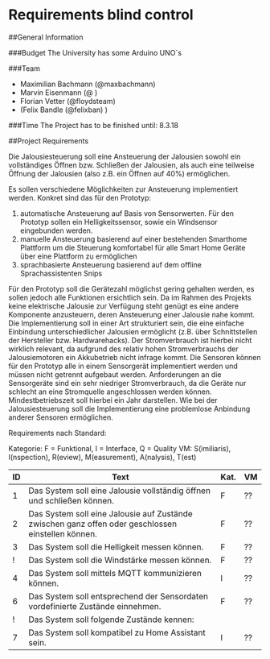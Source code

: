 # Requirements blind control

##General Information

###Budget
The University has some Arduino UNO´s

###Team
* Maximilian Bachmann (@maxbachmann)
* Marvin Eisenmann (@ )
* Florian Vetter (@floydsteam)
* (Felix Bandle (@felixban) )

###Time
The Project has to be finished until: 8.3.18


##Project Requirements

Die Jalousiesteuerung soll eine Ansteuerung der Jalousien sowohl ein vollständiges Öffnen bzw. Schließen der Jalousien, als auch eine teilweise Öffnung der Jalousien (also z.B. ein Öffnen auf 40%) ermöglichen.

Es sollen verschiedene Möglichkeiten zur Ansteuerung implementiert werden. Konkret sind das für den Prototyp:
1) automatische Ansteuerung auf Basis von Sensorwerten. Für den Prototyp sollen ein Helligkeitssensor, sowie ein Windsensor eingebunden werden.
2) manuelle Ansteuerung basierend auf einer bestehenden Smarthome Plattform um die Steuerung komfortabel für alle Smart Home Geräte über eine Plattform zu ermöglichen
3) sprachbasierte Ansteuerung basierend auf dem offline Sprachassistenten Snips

Für den Prototyp soll die Gerätezahl möglichst gering gehalten werden, es sollen jedoch alle Funktionen ersichtlich sein.
Da im Rahmen des Projekts keine elektrische Jalousie zur Verfügung steht genügt es eine andere Komponente anzusteuern, deren Ansteuerung einer Jalousie nahe kommt. Die Implementierung soll in einer Art strukturiert sein, die eine einfache Einbindung unterschiedlicher Jalousien ermöglicht (z.B. über Schnittstellen der Hersteller bzw. Hardwarehacks). Der Stromverbrauch ist hierbei nicht wirklich relevant, da aufgrund des relativ hohen Stromverbrauchs der Jalousiemotoren ein Akkubetrieb nicht infrage kommt. 
Die Sensoren können für den Prototyp alle in einem Sensorgerät implementiert werden und müssen nicht getrennt aufgebaut werden. Anforderungen an die Sensorgeräte sind ein sehr niedriger Stromverbrauch, da die Geräte nur schlecht an eine Stromquelle angeschlossen werden können. Mindestbetriebszeit soll hierbei ein Jahr darstellen. Wie bei der Jalousiesteuerung soll die Implementierung eine problemlose Anbindung anderer Sensoren ermöglichen.



Requirements nach Standard:

Kategorie: F = Funktional, I = Interface, Q = Quality
VM: S(imiliaris), I(nspection), R(eview), M(easurement), A(nalysis), T(est)

| ID | Text        | Kat. | VM |
|----|-------------|------|----|
|1|Das System soll eine Jalousie vollständig öffnen und schließen können.|F|??|
|2|Das System soll eine Jalousie auf Zustände zwischen ganz offen oder geschlossen einstellen können.|F|??|
|3|Das System soll die Helligkeit messen können.|F|??|
|!|Das System soll die Windstärke messen können.|F|??|
|4|Das System soll mittels MQTT kommunizieren können.|I|??|
|6|Das System soll entsprechend der Sensordaten vordefinierte Zustände einnehmen.|F|??|
|!|Das System soll folgende Zustände kennen: 
|7|Das System soll kompatibel zu Home Assistant sein.|I|??|

